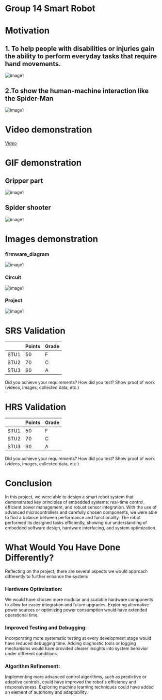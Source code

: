 # Group 14 Smart Robot

# Motivation

## 1. To help people with disabilities or injuries gain the ability to perform everyday tasks that require hand movements. 

![image1](fig1.png)

## 2.To show the human-machine interaction like the Spider-Man

![image1](fig2.png)

# Video demonstration

[Video](https://drive.google.com/file/d/1i9hbKQyfXkABlJKTv1TeEoS8o1czEdYp/view?usp=sharing)


# GIF demonstration

## Gripper part

![image1](gripper.gif)

## Spider shooter

![image1](spider.gif)


# Images demonstration

### firmware_diagram
![image1](fir.png)

### Circuit
![image1](cir.png)

### Project
![image1](4.jpg)


# SRS Validation


|      |Points   |Grade  |
|------|---------| ------|
|STU1  |50       |F      |
|STU2  |70       |C      |
|STU3  |90       |A      |

Did you achieve your requirements?
How did you test? Show proof of work (videos, images, collected data, etc.)

# HRS Validation


|      |Points   |Grade  |
|------|---------| ------|
|STU1  |50       |F      |
|STU2  |70       |C      |
|STU3  |90       |A      |

Did you achieve your requirements?
How did you test? Show proof of work (videos, images, collected data, etc.)

# Conclusion

In this project, we were able to design a smart robot system that demonstrated key principles of embedded systems: real-time control, efficient power management, and robust sensor integration. With the use of advanced microcontrollers and carefully chosen components, we were able to find a balance between performance and functionality. The robot performed its designed tasks efficiently, showing our understanding of embedded software design, hardware interfacing, and system optimization.

# What Would You Have Done Differently?
Reflecting on the project, there are several aspects we would approach differently to further enhance the system:

### Hardware Optimization:

We would have chosen more modular and scalable hardware components to allow for easier integration and future upgrades.
Exploring alternative power sources or optimizing power consumption would have extended operational time.

### Improved Testing and Debugging:

Incorporating more systematic testing at every development stage would have reduced debugging time.
Adding diagnostic tools or logging mechanisms would have provided clearer insights into system behavior under different conditions.

### Algorithm Refinement:

Implementing more advanced control algorithms, such as predictive or adaptive controls, could have improved the robot's efficiency and responsiveness.
Exploring machine learning techniques could have added an element of autonomy and adaptability.
